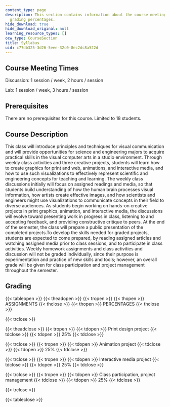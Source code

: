 ```yaml
---
content_type: page
description: This section contains information about the course meeting times and
  grading percentages.
hide_download: true
hide_download_original: null
learning_resource_types: []
ocw_type: CourseSection
title: Syllabus
uid: c77db325-3d26-5eee-32c0-8ec2dc8a522d
---
```


Course Meeting Times
--------------------

Discussion: 1 session / week, 2 hours / session

Lab: 1 session / week, 3 hours / session

Prerequisites
-------------

There are no prerequisites for this course. Limited to 18 students.

Course Description
------------------

This class will introduce principles and techniques for visual communication and will provide opportunities for science and engineering majors to acquire practical skills in the visual computer arts in a studio environment. Through weekly class activities and three creative projects, students will learn how to create graphics for print and web, animations, and interactive media, and how to use such visualizations to effectively represent scientific and engineering concepts for teaching and learning. The weekly class discussions initially will focus on assigned readings and media, so that students build understanding of how the human brain processes visual information, how artists create effective images, and how scientists and engineers might use visualizations to communicate concepts in their field to diverse audiences. As students begin working on hands-on creative projects in print graphics, animation, and interactive media, the discussions will evolve toward presenting work in progress in class, listening to and accepting feedback, and providing constructive critique to peers. At the end of the semester, the class will prepare a public presentation of the completed projects.To develop the skills needed for graded projects, students are expected to come prepared, by reading assigned articles and watching assigned media prior to class sessions, and to participate in class activities. Weekly homework assignments and class activities and discussion will not be graded individually, since their purpose is experimentation and practice of new skills and tools; however, an overall grade will be given for class participation and project management throughout the semester.

Grading
-------

{{< tableopen >}}
{{< theadopen >}}
{{< tropen >}}
{{< thopen >}}
ASSIGNMENTS
{{< thclose >}}
{{< thopen >}}
PERCENTAGES
{{< thclose >}}

{{< trclose >}}

{{< theadclose >}}
{{< tropen >}}
{{< tdopen >}}
Print design project
{{< tdclose >}}
{{< tdopen >}}
25%
{{< tdclose >}}

{{< trclose >}}
{{< tropen >}}
{{< tdopen >}}
Animation project
{{< tdclose >}}
{{< tdopen >}}
25%
{{< tdclose >}}

{{< trclose >}}
{{< tropen >}}
{{< tdopen >}}
Interactive media project
{{< tdclose >}}
{{< tdopen >}}
25%
{{< tdclose >}}

{{< trclose >}}
{{< tropen >}}
{{< tdopen >}}
Class participation, project management
{{< tdclose >}}
{{< tdopen >}}
25%
{{< tdclose >}}

{{< trclose >}}

{{< tableclose >}}